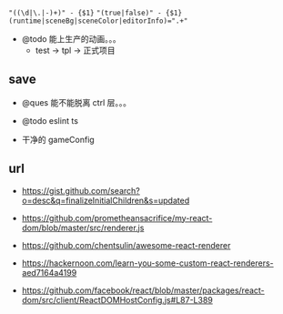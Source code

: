 `"((\d|\.|-)+)" - {$1}`
`"(true|false)" - {$1}`
`(runtime|sceneBg|sceneColor|editorInfo)=".+"`

-   @todo 能上生产的动画。。。
    -   test -> tpl -> 正式项目

## save

-   @ques 能不能脱离 ctrl 层。。。

-   @todo eslint ts

*   干净的 gameConfig

## url

-   https://gist.github.com/search?o=desc&q=finalizeInitialChildren&s=updated

-   https://github.com/prometheansacrifice/my-react-dom/blob/master/src/renderer.js

-   https://github.com/chentsulin/awesome-react-renderer
-   https://hackernoon.com/learn-you-some-custom-react-renderers-aed7164a4199

-   https://github.com/facebook/react/blob/master/packages/react-dom/src/client/ReactDOMHostConfig.js#L87-L389
